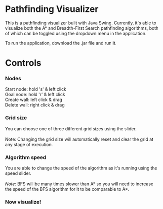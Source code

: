 # Pathfinding Visualizer
This is a pathfinding visualizer built with Java Swing. Currently, it's able to visualize both the A* and Breadth-First Search pathfinding algorithms, both of which can be toggled using the dropdown menu in the application.

To run the application, download the .jar file and run it.


# Controls

### Nodes
Start node: hold 's' & left click\
Goal node: hold 'r' & left click\
Create wall: left click & drag\
Delete wall: right click & drag

### Grid size
You can choose one of three different grid sizes using the slider. 
\
\
Note: Changing the grid size will automatically reset and clear the grid at any stage of execution.
### Algorithm speed
You are able to change the speed of the algorithm as it's running using the speed slider.\
\
*Note:* BFS will be many times slower than A* so you will need to increase the speed of the BFS algorithm for it to be comparable to A*.
### Now visualize!
